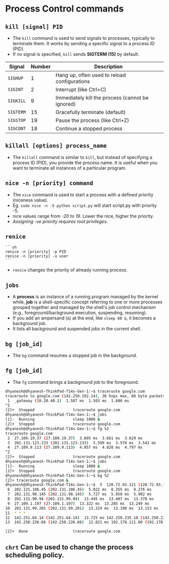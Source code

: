 # Process Control commands

## `kill [signal] PID`
- The `kill` command is used to send signals to processes, typically to terminate them. It works by sending a specific signal to a process ID (PID).
- If no signal is specified, `kill` sends **SIGTERM (15)** by default.

| Signal   | Number | Description                                      |
|----------|--------|--------------------------------------------------|
| `SIGHUP`   | 1      | Hang up, often used to reload configurations     |
| `SIGINT`   | 2      | Interrupt (like Ctrl+C)                          |
| `SIGKILL`  | 9      | Immediately kill the process (cannot be ignored) |
| `SIGTERM`  | 15     | Gracefully terminate (default)                   |
| `SIGSTOP`  | 19     | Pause the process (like Ctrl+Z)                  |
| `SIGCONT`  | 18     | Continue a stopped process                       |


## `killall [options] process_name`
- The `killall` command is similar to `kill`, but instead of specifying a process ID (PID), you provide the process name. It is useful when you want to terminate all instances of a particular program.


## `nice -n [priority] command`
- The `nice` command is used to start a process with a defined priority (niceness value).
- Eg. ``sudo nice -n -5 python script.py`` will start script.py with priority -5.
- nice values range from *-20 to 19*. Lower the nice, higher the priority.
- *Assigning -ve priority requires root privileges*.

## `renice`
    ```sh
    renice -n [priority] -p PID
    renice -n [priority] -u user
    ```
- `renice` changes the priority of already running process.

## `jobs`
- A **process** is an instance of a running program managed by the kernel while, **job** is a shell-specific concept referring to one or more processes grouped together and managed by the shell's job control mechanism (e.g., foreground/background execution, suspending, resuming).
- If you add an ampersand (`&`) at the end, like `sleep 60 &`, it becomes a background job.
- It lists all background and suspended jobs in the current shell.

## `bg [job_id]`
- The `bg` command resumes a stopped job in the background.
## `fg [job_id]`
- The `fg` command brings a background job to the foreground.

```sh
dhyanesh@dhyanesh-ThinkPad-T14s-Gen-1:~$ traceroute google.com
traceroute to google.com (142.250.192.14), 30 hops max, 60 byte packets
 1  _gateway (10.20.40.1)  1.587 ms  1.503 ms  1.686 ms
^Z
[2]+  Stopped                 traceroute google.com
dhyanesh@dhyanesh-ThinkPad-T14s-Gen-1:~$ jobs
[1]-  Running                 sleep 1000 &
[2]+  Stopped                 traceroute google.com
dhyanesh@dhyanesh-ThinkPad-T14s-Gen-1:~$ fg %2
traceroute google.com
 2  27.109.19.37 (27.109.19.37)  3.695 ms  3.661 ms  3.629 ms
 3  202.131.123.233 (202.131.123.233)  3.599 ms  3.570 ms  3.541 ms
 4  27.109.9.113 (27.109.9.113)  4.857 ms  4.828 ms  4.797 ms
^Z
[2]+  Stopped                 traceroute google.com
dhyanesh@dhyanesh-ThinkPad-T14s-Gen-1:~$ jobs
[1]-  Running                 sleep 1000 &
[2]+  Stopped                 traceroute google.com
dhyanesh@dhyanesh-ThinkPad-T14s-Gen-1:~$ bg %2
[2]+ traceroute google.com &
dhyanesh@dhyanesh-ThinkPad-T14s-Gen-1:~$  5  120.72.93.121 (120.72.93.121)  8.396 ms  8.367 ms  8.338 ms
 6  202.131.106.45 (202.131.106.45)  5.022 ms  8.355 ms  8.276 ms
 7  202.131.98.145 (202.131.98.145)  5.727 ms  5.950 ms  5.902 ms
 8  202.131.99.94 (202.131.99.94)  13.445 ms  13.407 ms  13.370 ms
 9  27.109.1.197 (27.109.1.197)  13.322 ms  13.285 ms  13.249 ms
10  202.131.99.201 (202.131.99.201)  13.224 ms  13.190 ms  13.153 ms
11  * * *
12  142.251.64.14 (142.251.64.14)  13.725 ms 142.250.235.10 (142.250.235.10)  13.259 ms 108.170.238.198 (108.170.238.198)  11.817 ms
13  142.250.226.66 (142.250.226.66)  12.821 ms 192.178.111.60 (192.178.111.60)  14.584 ms bom12s14-in-f14.1e100.net (142.250.192.14)  12.757 ms

[2]+  Done                    traceroute google.com
``` 


## `chrt` Can be used to change the process scheduling policy.